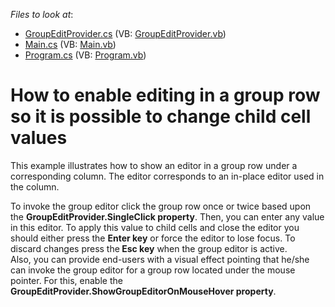 <!-- default file list -->
*Files to look at*:

* [GroupEditProvider.cs](./CS/WindowsApplication3/GroupEditProvider.cs) (VB: [GroupEditProvider.vb](./VB/WindowsApplication3/GroupEditProvider.vb))
* [Main.cs](./CS/WindowsApplication3/Main.cs) (VB: [Main.vb](./VB/WindowsApplication3/Main.vb))
* [Program.cs](./CS/WindowsApplication3/Program.cs) (VB: [Program.vb](./VB/WindowsApplication3/Program.vb))
<!-- default file list end -->
# How to enable editing in a group row so it is possible to change child cell values 


<p>This example illustrates how to show an editor in a group row under a corresponding column. The editor corresponds to an in-place editor used in the column. </p><p>To invoke the group editor click the group row once or twice based upon the <strong>GroupEditProvider.SingleClick property</strong>. Then, you can enter any value in this editor. To apply this value to child cells and close the editor you should either press the <strong>Enter key</strong> or force the editor to lose focus. To discard changes press the<strong> Esc key</strong> when the group editor is active. <br />
Also, you can provide  end-users with a visual effect pointing that he/she can invoke the group editor for a group row located under the mouse pointer. For this, enable the  <strong>GroupEditProvider.ShowGroupEditorOnMouseHover property</strong>.</p>

<br/>


